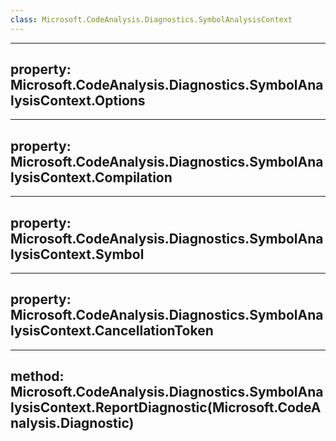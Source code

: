 ```yaml
---
class: Microsoft.CodeAnalysis.Diagnostics.SymbolAnalysisContext
---
```


---
property: Microsoft.CodeAnalysis.Diagnostics.SymbolAnalysisContext.Options
---

---
property: Microsoft.CodeAnalysis.Diagnostics.SymbolAnalysisContext.Compilation
---

---
property: Microsoft.CodeAnalysis.Diagnostics.SymbolAnalysisContext.Symbol
---

---
property: Microsoft.CodeAnalysis.Diagnostics.SymbolAnalysisContext.CancellationToken
---

---
method: Microsoft.CodeAnalysis.Diagnostics.SymbolAnalysisContext.ReportDiagnostic(Microsoft.CodeAnalysis.Diagnostic)
---

